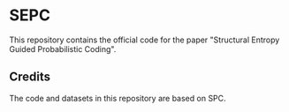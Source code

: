 # SEPC

This repository contains the official code for the paper "Structural Entropy Guided Probabilistic Coding".

## Credits
The code and datasets in this repository are based on SPC.
